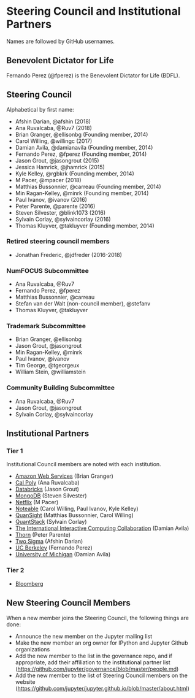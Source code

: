 # Steering Council and Institutional Partners

Names are followed by GitHub usernames.

## Benevolent Dictator for Life

Fernando Perez (@fperez) is the Benevolent Dictator for Life (BDFL).

## Steering Council

Alphabetical by first name:

- Afshin Darian, @afshin (2018)
- Ana Ruvalcaba, @Ruv7 (2018)
- Brian Granger, @ellisonbg (Founding member, 2014)
- Carol Willing, @willingc (2017)
- Damian Avila, @damianavila (Founding member, 2014)
- Fernando Perez, @fperez (Founding member, 2014)
- Jason Grout, @jasongrout (2015)
- Jessica Hamrick, @jhamrick (2015)
- Kyle Kelley, @rgbkrk (Founding member, 2014)
- M Pacer, @mpacer (2018)
- Matthias Bussonnier, @carreau (Founding member, 2014)
- Min Ragan-Kelley, @minrk (Founding member, 2014)
- Paul Ivanov, @ivanov (2016)
- Peter Parente, @parente (2016)
- Steven Silvester, @blink1073 (2016)
- Sylvain Corlay, @sylvaincorlay (2016)
- Thomas Kluyver, @takluyver (Founding member, 2014)

### Retired steering council members

- Jonathan Frederic, @jdfreder (2016-2018)

### NumFOCUS Subcommittee

- Ana Ruvalcaba, @Ruv7
- Fernando Perez, @fperez
- Matthias Bussonnier, @carreau
- Stefan van der Walt (non-council member), @stefanv
- Thomas Kluyver, @takluyver


### Trademark Subcommittee

- Brian Granger, @ellisonbg
- Jason Grout, @jasongrout
- Min Ragan-Kelley, @minrk
- Paul Ivanov, @ivanov
- Tim George, @tgeorgeux
- William Stein, @williamstein

### Community Building Subcommittee

- Ana Ruvalcaba, @Ruv7
- Jason Grout, @jasongrout
- Sylvain Corlay, @sylvaincorlay

## Institutional Partners

### Tier 1

Institutional Council members are noted with each institution.


- [Amazon Web Services](https://aws.amazon.com/) (Brian Granger)
- [Cal Poly](https://www.calpoly.edu/) (Ana Ruvalcaba)
- [Databricks](https://databricks.com/) (Jason Grout)
- [MongoDB](https://www.mongodb.com/) (Steven Silvester)
- [Netflix](https://www.netflix.com/) (M Pacer)
- [Noteable](https://noteable.io/) (Carol Willing, Paul Ivanov, Kyle Kelley)
- [QuanSight](https://www.quansight.com/) (Matthias Bussonnier, Carol Willing)
- [QuantStack](http://quantstack.net/) (Sylvain Corlay)
- [The International Interactive Computing Collaboration](https://2i2c.org/) (Damian Avila)
- [Thorn](https://thorn.org/) (Peter Parente)
- [Two Sigma](https://www.twosigma.com/) (Afshin Darian)
- [UC Berkeley](https://www.berkeley.edu/) (Fernando Perez)
- [University of Michigan](https://www.si.umich.edu/) (Damian Avila)

### Tier 2

- [Bloomberg](https://www.bloomberg.com/)

## New Steering Council Members

When a new member joins the Steering Council, the following things are done:
- Announce the new member on the Jupyter mailing list
- Make the new member an org owner for IPython and Jupyter Github organizations
- Add the new member to the list in the governance repo, and if appropriate, add their affiliation to the institutional partner list (https://github.com/jupyter/governance/blob/master/people.md)
- Add the new member to the list of Steering Council members on the website (https://github.com/jupyter/jupyter.github.io/blob/master/about.html)


